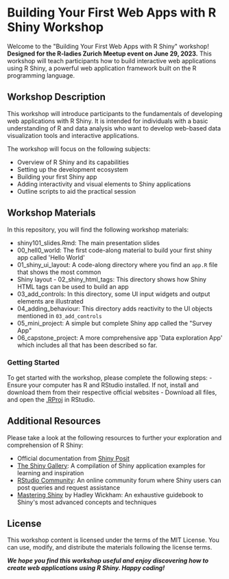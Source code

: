 # Building Your First Web Apps with R Shiny Workshop

Welcome to the "Building Your First Web Apps with R Shiny" workshop! **Designed for the R-ladies Zurich Meetup event on June 29, 2023.** This workshop will teach participants how to build interactive web applications using R Shiny, a powerful web application framework built on the R programming language.

## Workshop Description

This workshop will introduce participants to the fundamentals of developing web applications with R Shiny. It is intended for individuals with a basic understanding of R and data analysis who want to develop web-based data visualization tools and interactive applications.

The workshop will focus on the following subjects:

-   Overview of R Shiny and its capabilities
-   Setting up the development ecosystem
-   Building your first Shiny app
-   Adding interactivity and visual elements to Shiny applications
-   Outline scripts to aid the practical session

## **Workshop Materials**

In this repository, you will find the following workshop materials:

-    shiny101_slides.Rmd: The main presentation slides
-   00_hell0_world: The first code-along material to build your first shiny app called 'Hello World'
-   01_shiny_ui_layout: A code-along directory where you find an `app.R` file that shows the most common
-   Shiny layout - 02_shiny_html_tags: This directory shows how Shiny HTML tags can be used to build an app
-   03_add_controls: In this directory, some UI input widgets and output elements are illustrated
-   04_adding_behaviour: This directory adds reactivity to the UI objects mentioned in `03_add_controls`
-   05_mini_project: A simple but complete Shiny app called the "Survey App"
-   06_capstone_project: A more comprehensive app 'Data exploration App' which includes all that has been described so far.

### Getting Started

To get started with the workshop, please complete the following steps: - Ensure your computer has R and RStudio installed. If not, install and download them from their respective official websites - Download all files, and open the [.RProj]() in RStudio.

## Additional Resources

Please take a look at the following resources to further your exploration and comprehension of R Shiny:

-   Official documentation from [Shiny Posit](https://shiny.posit.co/)
-   [The Shiny Gallery](https://shiny.posit.co/r/gallery/): A compilation of Shiny application examples for learning and inspiration
-   [RStudio Community](https://community.rstudio.com/c/shiny/8): An online community forum where Shiny users can post queries and request assistance
-   [Mastering Shiny](https://mastering-shiny.org/) by Hadley Wickham: An exhaustive guidebook to Shiny's most advanced concepts and techniques

## License

This workshop content is licensed under the terms of the MIT License. You can use, modify, and distribute the materials following the license terms.

***We hope you find this workshop useful and enjoy discovering how to create web applications using R Shiny. Happy coding!***

